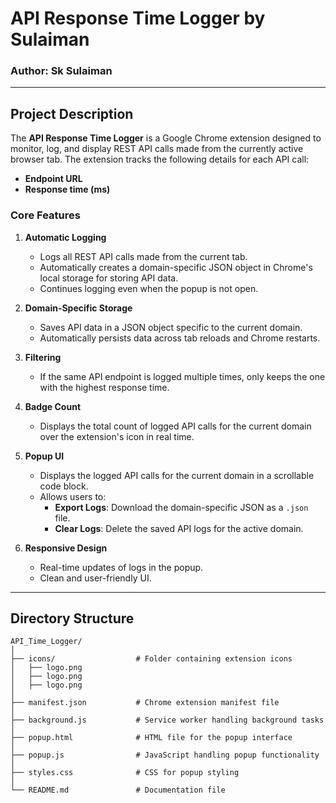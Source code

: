 # API Response Time Logger by Sulaiman

### Author: Sk Sulaiman

---

## Project Description

The **API Response Time Logger** is a Google Chrome extension designed to monitor, log, and display REST API calls made from the currently active browser tab. The extension tracks the following details for each API call:
- **Endpoint URL**
- **Response time (ms)**

### Core Features

1. **Automatic Logging**
   - Logs all REST API calls made from the current tab.
   - Automatically creates a domain-specific JSON object in Chrome's local storage for storing API data.
   - Continues logging even when the popup is not open.

2. **Domain-Specific Storage**
   - Saves API data in a JSON object specific to the current domain.
   - Automatically persists data across tab reloads and Chrome restarts.

3. **Filtering**
   - If the same API endpoint is logged multiple times, only keeps the one with the highest response time.

4. **Badge Count**
   - Displays the total count of logged API calls for the current domain over the extension's icon in real time.

5. **Popup UI**
   - Displays the logged API calls for the current domain in a scrollable code block.
   - Allows users to:
     - **Export Logs**: Download the domain-specific JSON as a `.json` file.
     - **Clear Logs**: Delete the saved API logs for the active domain.

6. **Responsive Design**
   - Real-time updates of logs in the popup.
   - Clean and user-friendly UI.

---

## Directory Structure

```plaintext
API_Time_Logger/
│
├── icons/                  # Folder containing extension icons
│   ├── logo.png
│   ├── logo.png
│   ├── logo.png
│
├── manifest.json           # Chrome extension manifest file
│
├── background.js           # Service worker handling background tasks
│
├── popup.html              # HTML file for the popup interface
│
├── popup.js                # JavaScript handling popup functionality
│
├── styles.css              # CSS for popup styling
│
└── README.md               # Documentation file
